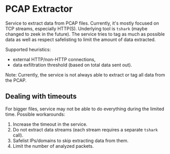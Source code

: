 # PCAP Extractor

Service to extract data from PCAP files. Currently, it's mostly focused on TCP streams, especially HTTP(S).
Underlying tool is `tshark` (maybe changed to zeek in the future).
The service tries to tag as much as possible data as well as respect safelisting
to limit the amount of data extracted.

Supported heuristics:

- external HTTP/non-HTTP connections,
- data exfiltration threshold (based on total data sent out).

Note: Currently, the service is not always able to extract or tag all data from the PCAP.

## Dealing with timeouts

For bigger files, service may not be able to do everything during the limited time. Possible workarounds:

1. Increase the timeout in the service.
2. Do not extract data streams (each stream requires a separate `tshark` call).
3. Safelist IPs/domains to skip extracting data from them.
4. Limit the number of analyzed packets.

